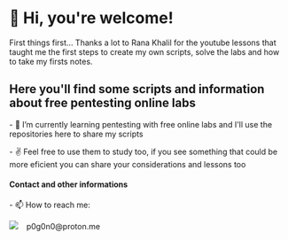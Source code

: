 <head>
  <h1>👋 Hi, you're welcome!</h1>
  
</head>

<body>
  <div>
    <p> First things first...
      Thanks a lot to Rana Khalil for the youtube lessons that taught me the first steps 
      to create my own scripts, solve the labs and how to take my firsts notes.
    </p>
  </div>
  <div>
    <h2> Here you'll find some scripts and information about free pentesting online labs</h2>
    <p>
      - 🌱 I’m currently learning pentesting with free online labs and I'll use the repositories here to share my scripts
    </p>
    <p>
      - ✌️ Feel free to use them to study too, if you see something that could be more eficient you can share your considerations and lessons too
    </p>
  </div>
</body>
<bottom>
  <div>
    <h4> Contact and other informations </h4>
    <p> 
      - 📫 How to reach me:
    </p>
    <p>
      <img src=https://img.shields.io/badge/ProtonMail-8B89CC?style=for-the-badge&logo=protonmail&logoColor=white> &ensp; p0g0n0@proton.me
    </p>
  </div>
 </bottom>
